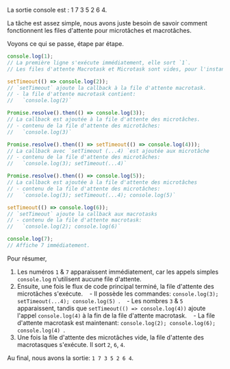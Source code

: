 La sortie console est : 1 7 3 5 2 6 4.

La tâche est assez simple, nous avons juste besoin de savoir comment fonctionnent les files d'attente pour microtâches et macrotâches.

Voyons ce qui se passe, étape par étape.

```js
console.log(1);
// La première ligne s'exécute immédiatement, elle sort `1`.
// Les files d'attente Macrotask et Microtask sont vides, pour l'instant.

setTimeout(() => console.log(2));
// `setTimeout` ajoute la callback à la file d'attente macrotask.
// - la file d'attente macrotask contient:
//   `console.log(2)`

Promise.resolve().then(() => console.log(3));
// La callback est ajoutée à la file d'attente des microtâches.
// - contenu de la file d'attente des microtâches:
//   `console.log(3)`

Promise.resolve().then(() => setTimeout(() => console.log(4)));
// La callback avec `setTimeout (...4) `est ajoutée aux microtâche
// - contenu de la file d'attente des microtâches:
//   `console.log(3); setTimeout(...4)`

Promise.resolve().then(() => console.log(5));
// La callback est ajoutée à la file d'attente des microtâches
// - contenu de la file d'attente des microtâches:
//   `console.log(3); setTimeout(...4); console.log(5)`

setTimeout(() => console.log(6));
// `setTimeout` ajoute la callback aux macrotasks
// - contenu de la file d'attente macrotask:
//   `console.log(2); console.log(6)`

console.log(7);
// Affiche 7 immédiatement.
```

Pour résumer,

1. Les numéros `1` & `7` apparaissent immédiatement, car les appels simples `console.log` n'utilisent aucune file d'attente.
2. Ensuite, une fois le flux de code principal terminé, la file d'attente des microtâches s'exécute.
    - Il possède les commandes: `console.log(3); setTimeout(...4); console.log(5) `.
    - Les nombres `3` & `5` apparaissent, tandis que `setTimeout(() => console.log(4))` ajoute l'appel `console.log(4)` à la fin de la file d'attente macrotask.
    - La file d'attente macrotask est maintenant: `console.log(2); console.log(6); console.log(4) `.
3. Une fois la file d'attente des microtâches vide, la file d'attente des macrotasques s'exécute. Il sort `2`, `6`, `4`.

Au final, nous avons la sortie: `1 7 3 5 2 6 4`.
